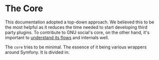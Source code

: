 # The Core
This documentation adopted a top-down approach. We believed this to be the most helpful as it reduces the time needed
to start developing third party plugins. To contribute to GNU social's core, on the other hand, it's important to
[understand its flows](./core/overview.md) and internals well.

The `core` tries to be minimal. The essence of it being various wrappers around Symfony. It is divided in:
